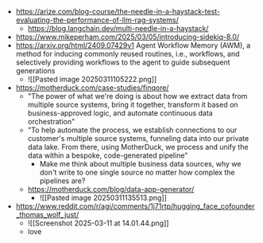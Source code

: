 - https://arize.com/blog-course/the-needle-in-a-haystack-test-evaluating-the-performance-of-llm-rag-systems/
	- https://blog.langchain.dev/multi-needle-in-a-haystack/
- https://www.mikeperham.com/2025/03/05/introducing-sidekiq-8.0/
- https://arxiv.org/html/2409.07429v1 Agent Workflow Memory (AWM), a method for inducing commonly reused routines, i.e., workflows, and selectively providing workflows to the agent to guide subsequent generations
	- ![[Pasted image 20250311105222.png]]
- https://motherduck.com/case-studies/finqore/
	- "The power of what we're doing is about how we extract data from multiple source systems, bring it together, transform it based on business-approved logic, and automate continuous data orchestration"
	- "To help automate the process, we establish connections to our customer's multiple source systems, funneling data into our private data lake. From there, using MotherDuck, we process and unify the data within a bespoke, code-generated pipeline"
		- Make me think about multiple business data sources, why we don't write to one single source no matter how complex the pipelines are?
	- https://motherduck.com/blog/data-app-generator/
		- ![[Pasted image 20250311135513.png]]
- https://www.reddit.com/r/agi/comments/1j71rtp/hugging_face_cofounder_thomas_wolf_just/
	- ![[Screenshot 2025-03-11 at 14.01.44.png]]
	- love